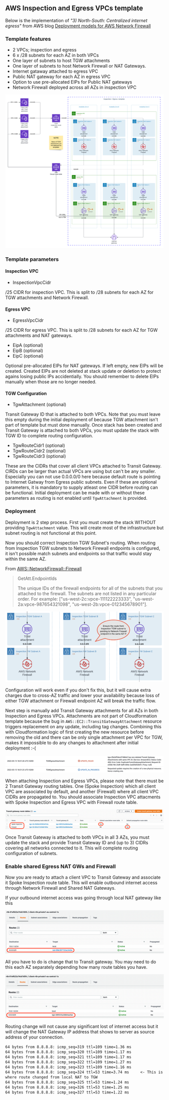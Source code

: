 ## AWS Inspection and Egress VPCs template

Below is the implementation of *"3) North-South: Centralized internet egress"* from AWS blog [Deployment models for AWS Network Firewall](https://aws.amazon.com/blogs/networking-and-content-delivery/deployment-models-for-aws-network-firewall/)

### Template features
* 2 VPCs; inspection and egress
* 6 x /28 subnets for each AZ in both VPCs
* One layer of subnets to host TGW attachments
* One layer of subnets to host Network Firewall or NAT Gateways.
* Internet gataway attached to egress VPC
* Public NAT gateway for each AZ in egress VPC
* Option to use pre-allocated EIPs for Public NAT gateways
* Network Firewall deployed across all AZs in inspection VPC

![Network diagram](diagram.png)

### Template parameters

#### Inspection VPC

   * InspectionVpcCidr

/25 CIDR for inspection VPC. This is split to /28 subnets for each AZ for TGW attachments and Network Firewall.

#### Egress VPC

   * EgressVpcCidr

/25 CIDR for egress VPC. This is split to /28 subnets for each AZ for TGW attachments and NAT gateways.

   * EipA (optional)
   * EipB (optional)
   * EipC (optional)

Optional pre-allocated EIPs for NAT gateways. If left empty, new EIPs will be created. Created EIPs
are not deleted at stack update or deletion to protect agains losing public IPs accidentially.
You should remember to delete EIPs manually when those are no longer needed.

#### TGW Configuration

   * TgwAttachment (optional)

Transit Gateway ID that is attached to both VPCs. Note that you must leave this empty during
the initial deployment of because TGW attachment isn't part of template but must done manually.
Once stack has been created and Transit Gateway is attached to both VPCs, you must update
the stack with TGW ID to complete routing configuration.

   * TgwRouteCidr1 (optional)
   * TgwRouteCidr2 (optional)
   * TgwRouteCidr3 (optional)

These are the CIDRs that cover all client VPCs attached to Transit Gateway. CIRDs can be larger
than actual VPCs are using but can't be any smaller. Especially you can not use 0.0.0.0/0
here because default route is pointing to Internet Gatway from Egress public subnets.
Even if these are optional parameters, it is mandatory to supply atleast one CIDR before
routing can be functional. Initial deployment can be made with or without these parameters
as routing is not enabled until `TgwAttachment` is provided.

### Deployment

Deployment is 2 step process. First you must create the stack WITHOUT providing `TgwAttachment` value.
This will create most of the infrastructure but subnet routing is not functional at this point.

Now you should correct Inspection TGW Subnet's routing. When routing from Inspection TGW subnets
to Network Firewall endpoints is configured, it isn't possible match subnets and endpoints so that
traffic would stay within the same AZ.

From [AWS::NetworkFirewall::Firewall](https://docs.aws.amazon.com/AWSCloudFormation/latest/UserGuide/aws-resource-networkfirewall-firewall.html)
> GetAtt.EndpointIds
>
> The unique IDs of the firewall endpoints for all of the subnets that you attached to the firewall. The subnets are not listed in any particular order. For example: ["us-west-2c:vpce-111122223333", "us-west-2a:vpce-987654321098", "us-west-2b:vpce-012345678901"].

![Fix routing from TGW to Firewall endpoint](refdocs/fix-routing.png)

Configuration will work even if you don't fix this, but it will cause extra charges due to
cross-AZ traffic and lower your availability because loss of either TGW attachment or Firewall endpoint AZ
will break the traffic flow.

Next step is manually add Transit Gateway attachments for all AZs in both Inspection and Egress VPCs.
Attachments are not part of Cloudformation template because the bug in `AWS::EC2::TransitGatewayAttachment`
resource triggers replacement on any update, including tag changes. Combining this with Cloudformation logic
of first creating the new resource before removing the old and there can be only single attachment per
VPC for TGW, makes it impossible to do any changes to attachment after initial deployment :-(

![TGW attachment update error](refdocs/update-error.png)

When attaching Inspection and Egress VPCs, please note that there must be 2 Transit Gateway routing
tables. One (Spoke Inspection) which all client VPC are associated by default, and another (Firewall)
where all client VPC CIDRs are propagated to. You should associate Inspection VPC attacments with
Spoke Inspection and Egress VPC with Firewall route table.

![TGW route table config](refdocs/tgw-routetable-config.png)

Once Transit Gateway is attached to both VPCs in all 3 AZs, you must update the stack and provide
Transit Gateway ID and (up to 3) CIDRs covering all networks connected to it. This will complete
routing configuration of subnets.

### Enable shared Egress NAT GWs and Firewall

Now you are ready to attach a client VPC to Transit Gateway and associate it Spoke Inspection route table.
This will enable outbound internet access through Network Firewall and Shared NAT Gateways.

If your outbound internet access was going through local NAT gateway like this

![VPC routing via NAT](refdocs/vpc-routing-natgw.png)

All you have to do is change that to Transit gateway. You may need to do this each AZ separately
depending how many route tables you have.

![VPC routing via TGW](refdocs/vpc-routing-tgw.png)

Routing change will not cause any significant lost of internet access but it will change the NAT Gateway IP address that shows to server as source address of your connection.

```
64 bytes from 8.8.8.8: icmp_seq=319 ttl=109 time=1.36 ms
64 bytes from 8.8.8.8: icmp_seq=320 ttl=109 time=1.17 ms
64 bytes from 8.8.8.8: icmp_seq=321 ttl=109 time=1.17 ms
64 bytes from 8.8.8.8: icmp_seq=322 ttl=109 time=1.27 ms
64 bytes from 8.8.8.8: icmp_seq=323 ttl=109 time=1.16 ms
64 bytes from 8.8.8.8: icmp_seq=324 ttl=53 time=3.74 ms     <- This is where route changed from local NAT to TGW
64 bytes from 8.8.8.8: icmp_seq=325 ttl=53 time=1.24 ms
64 bytes from 8.8.8.8: icmp_seq=326 ttl=53 time=1.25 ms
64 bytes from 8.8.8.8: icmp_seq=327 ttl=53 time=1.22 ms
```


